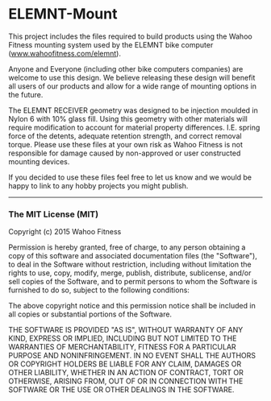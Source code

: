 # ELEMNT-Mount

This project includes the files required to build products using the Wahoo Fitness mounting system used by the ELEMNT bike computer (www.wahoofitness.com/elemnt). 

Anyone and Everyone (including other bike computers companies) are welcome to use this design. We believe releasing these design will benefit all users of our products and allow for a wide range of mounting options in the future.


The ELEMNT RECEIVER geometry was designed to be injection moulded in Nylon 6 with 10% glass fill.  Using this geometry with other materials will require modification to account for material property differences.  I.E. spring force of the detents, adequate retention strength, and correct removal torque. Please use these files at your own risk as Wahoo Fitness is not responsible for damage caused by non-approved or user constructed mounting devices.

If you decided to use these files feel free to let us know and we would be happy to link to any hobby projects you might publish.



---


### The MIT License (MIT)

Copyright (c) 2015 Wahoo Fitness

Permission is hereby granted, free of charge, to any person obtaining a copy
of this software and associated documentation files (the "Software"), to deal
in the Software without restriction, including without limitation the rights
to use, copy, modify, merge, publish, distribute, sublicense, and/or sell
copies of the Software, and to permit persons to whom the Software is
furnished to do so, subject to the following conditions:

The above copyright notice and this permission notice shall be included in all
copies or substantial portions of the Software.

THE SOFTWARE IS PROVIDED "AS IS", WITHOUT WARRANTY OF ANY KIND, EXPRESS OR
IMPLIED, INCLUDING BUT NOT LIMITED TO THE WARRANTIES OF MERCHANTABILITY,
FITNESS FOR A PARTICULAR PURPOSE AND NONINFRINGEMENT. IN NO EVENT SHALL THE
AUTHORS OR COPYRIGHT HOLDERS BE LIABLE FOR ANY CLAIM, DAMAGES OR OTHER
LIABILITY, WHETHER IN AN ACTION OF CONTRACT, TORT OR OTHERWISE, ARISING FROM,
OUT OF OR IN CONNECTION WITH THE SOFTWARE OR THE USE OR OTHER DEALINGS IN THE
SOFTWARE.

